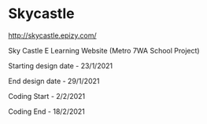 # Skycastle
http://skycastle.epizy.com/

Sky Castle E Learning Website (Metro 7WA School Project)


Starting design date - 23/1/2021

End design date - 29/1/2021


Coding Start - 2/2/2021

Coding End - 18/2/2021

